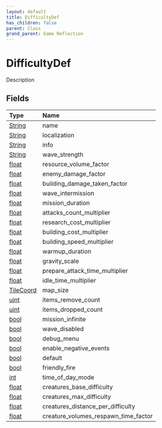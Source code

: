```yaml
---
layout: default
title: DifficultyDef
has_children: false
parent: Class
grand_parent: Game Reflection
---
```

# DifficultyDef
Description 

## Fields

| Type | Name |
|:----------|:--------------|
| [String](/riftbreaker-wiki/docs/game-reflection/components/string/) | name |
| [String](/riftbreaker-wiki/docs/game-reflection/components/string/) | localization |
| [String](/riftbreaker-wiki/docs/game-reflection/components/string/) | info |
| [String](/riftbreaker-wiki/docs/game-reflection/components/string/) | wave_strength |
| [float](/riftbreaker-wiki/docs/game-reflection/components/float/) | resource_volume_factor |
| [float](/riftbreaker-wiki/docs/game-reflection/components/float/) | enemy_damage_factor |
| [float](/riftbreaker-wiki/docs/game-reflection/components/float/) | building_damage_taken_factor |
| [float](/riftbreaker-wiki/docs/game-reflection/components/float/) | wave_intermission |
| [float](/riftbreaker-wiki/docs/game-reflection/components/float/) | mission_duration |
| [float](/riftbreaker-wiki/docs/game-reflection/components/float/) | attacks_count_multiplier |
| [float](/riftbreaker-wiki/docs/game-reflection/components/float/) | research_cost_multiplier |
| [float](/riftbreaker-wiki/docs/game-reflection/components/float/) | building_cost_multiplier |
| [float](/riftbreaker-wiki/docs/game-reflection/components/float/) | building_speed_multiplier |
| [float](/riftbreaker-wiki/docs/game-reflection/components/float/) | warmup_duration |
| [float](/riftbreaker-wiki/docs/game-reflection/components/float/) | gravity_scale |
| [float](/riftbreaker-wiki/docs/game-reflection/components/float/) | prepare_attack_time_multiplier |
| [float](/riftbreaker-wiki/docs/game-reflection/components/float/) | idle_time_multiplier |
| [TileCoord](/riftbreaker-wiki/docs/game-reflection/classes/tile_coord/) | map_size |
| [uint](/riftbreaker-wiki/docs/game-reflection/components/uint/) | items_remove_count |
| [uint](/riftbreaker-wiki/docs/game-reflection/components/uint/) | items_dropped_count |
| [bool](/riftbreaker-wiki/docs/game-reflection/components/bool/) | mission_infinite |
| [bool](/riftbreaker-wiki/docs/game-reflection/components/bool/) | wave_disabled |
| [bool](/riftbreaker-wiki/docs/game-reflection/components/bool/) | debug_menu |
| [bool](/riftbreaker-wiki/docs/game-reflection/components/bool/) | enable_negative_events |
| [bool](/riftbreaker-wiki/docs/game-reflection/components/bool/) | default |
| [bool](/riftbreaker-wiki/docs/game-reflection/components/bool/) | friendly_fire |
| [int](/riftbreaker-wiki/docs/game-reflection/enums/int/) | time_of_day_mode |
| [float](/riftbreaker-wiki/docs/game-reflection/components/float/) | creatures_base_difficulty |
| [float](/riftbreaker-wiki/docs/game-reflection/components/float/) | creatures_max_difficulty |
| [float](/riftbreaker-wiki/docs/game-reflection/components/float/) | creatures_distance_per_difficulty |
| [float](/riftbreaker-wiki/docs/game-reflection/components/float/) | creature_volumes_respawn_time_factor |

